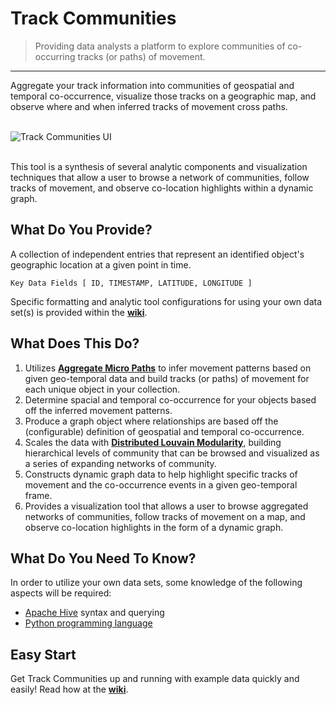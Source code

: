 Track Communities
===================

> Providing data analysts a platform to explore communities of co-occurring tracks (or paths) of movement.

---

Aggregate your track information into communities of geospatial and temporal co-occurrence, visualize those tracks on a geographic map, and observe where and when inferred tracks of movement cross paths.

<br/> ![Track Communities UI](https://raw.githubusercontent.com/Sotera/track-communities/master/docs/track-communities-example.png) <br/> <br/>

This tool is a synthesis of several analytic components and visualization techniques that allow a user to browse a network of communities, follow tracks of movement, and observe co-location highlights within a dynamic graph.

## What Do You Provide? ##
A collection of independent entries that represent an identified object's geographic location at a given point in time.

	Key Data Fields [ ID, TIMESTAMP, LATITUDE, LONGITUDE ]

Specific formatting and analytic tool configurations for using your own data set(s) is provided within the **[wiki](https://github.com/Sotera/track-communities/wiki/)**.

## What Does This Do?
1. Utilizes **[Aggregate Micro Paths](http://sotera.github.io/aggregate-micro-paths/)** to infer movement patterns based on given geo-temporal data and build tracks (or paths) of movement for each unique object in your collection.
2. Determine spacial and temporal co-occurrence for your objects based off the inferred movement patterns.
3. Produce a graph object where relationships are based off the (configurable) definition of geospatial and temporal co-occurrence.
4. Scales the data with **[Distributed Louvain Modularity](http://sotera.github.io/distributed-louvain-modularity/)**, building hierarchical levels of community that can be browsed and visualized as a series of expanding networks of community.
5. Constructs dynamic graph data to help highlight specific tracks of movement and the co-occurrence events in a given geo-temporal frame.
6. Provides a visualization tool that allows a user to browse aggregated networks of communities, follow tracks of movement on a map, and observe co-location highlights in the form of a dynamic graph.

## What Do You Need To Know? ##
In order to utilize your own data sets, some knowledge of the following aspects will be required:
* [Apache Hive](http://hive.apache.org/) syntax and querying
* [Python programming language](https://www.python.org/)

## Easy Start

Get Track Communities up and running with example data quickly and easily!  Read how at the **[wiki](https://github.com/Sotera/track-communities/wiki/)**.
